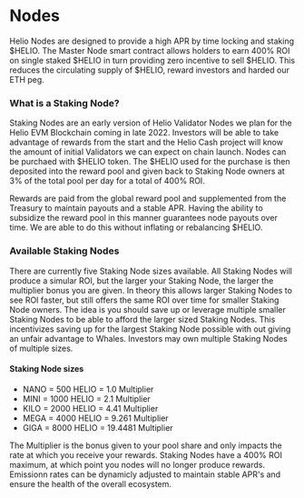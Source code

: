 # Nodes

Helio Nodes are designed to provide a high APR by time locking and staking $HELIO. The Master Node smart contract allows holders to earn 400% ROI on single staked $HELIO in turn providing zero incentive to sell $HELIO. This reduces the circulating supply of $HELIO, reward investors and harded our ETH peg. 

### What is a Staking Node?

Staking Nodes are an early version of Helio Validator Nodes we plan for the Helio EVM Blockchain coming in late 2022. Investors will be able to take advantage of rewards from the start and the Helio Cash project will know the amount of initial Validators we can expect on chain launch. Nodes can be purchaed with $HELIO token. The $HELIO used for the purchase is then deposited into the reward pool and given back to Staking Node owners at 3% of the total pool per day for a total of 400% ROI. 

Rewards are paid from the global reward pool and supplemented from the Treasury to maintain payouts and a stable APR. Having the ability to subsidize the reward pool in this manner guarantees node payouts over time. We are able to do this without inflating or rebalancing $HELIO. 

### Available Staking Nodes

There are currently five Staking Node sizes available. All Staking Nodes will produce a simular ROI, but the larger your Staking Node, the larger the multiplier bonus you are given. In theory this allows larger Staking Nodes to see ROI faster, but still offers the same ROI over time for smaller Staking Node owners. The idea is you should save up or leverage multiple smaller Staking Nodes to be able to afford the larger sized Staking Nodes. This incentivizes saving up for the largest Staking Node possible with out giving an unfair advantage to Whales. Investors may own multiple Staking Nodes of multiple sizes. 

#### Staking Node sizes

* NANO = 500 HELIO = 1.0 Multiplier
* MINI = 1000 HELIO = 2.1 Multiplier
* KILO = 2000 HELIO = 4.41 Multiplier
* MEGA = 4000 HELIO = 9.261 Multiplier
* GIGA = 8000 HELIO = 19.4481 Multiplier

The Multiplier is the bonus given to your pool share and only impacts the rate at which you receive your rewards. Staking Nodes have a 400% ROI maximum, at which point you nodes will no longer produce rewards. Emissionn rates can be dynamicly adjusted to maintain stable APR's and ensure the health of the overall ecosystem.